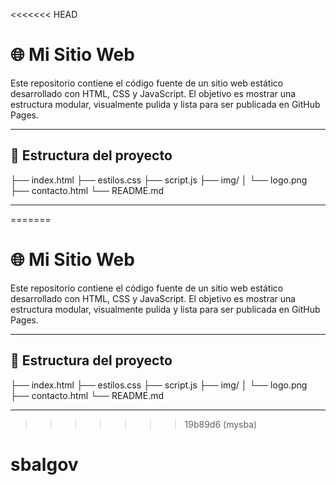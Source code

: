 <<<<<<< HEAD
# 🌐 Mi Sitio Web

Este repositorio contiene el código fuente de un sitio web estático desarrollado con HTML, CSS y JavaScript. El objetivo es mostrar una estructura modular, visualmente pulida y lista para ser publicada en GitHub Pages.

---

## 📁 Estructura del proyecto
├── index.html ├── estilos.css ├── script.js ├── img/ │   └── logo.png ├── contacto.html └── README.md

---


=======
# 🌐 Mi Sitio Web

Este repositorio contiene el código fuente de un sitio web estático desarrollado con HTML, CSS y JavaScript. El objetivo es mostrar una estructura modular, visualmente pulida y lista para ser publicada en GitHub Pages.

---

## 📁 Estructura del proyecto
├── index.html ├── estilos.css ├── script.js ├── img/ │   └── logo.png ├── contacto.html └── README.md

---


>>>>>>> 19b89d6 (mysba)
# sbalgov

